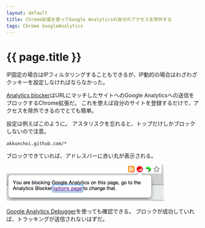 ```yaml
---
layout: default
title: Chrome拡張を使ってGoogle Analyticsの自分のアクセスを除外する
tags: Chrome GoogleAnalytics
---
```


{{ page.title }}
================


IP固定の場合はIPフィルタリングすることもできるが、IP動的の場合はわざわざクッキーを設定しなければならなかった。

[Analytics blocker](https://chrome.google.com/webstore/detail/jmcpbefnpobogldglnlikgojpaddibgb)はURLにマッチしたサイトへのGoogle Analyticsへの送信をブロックするChrome拡張だ。
これを使えば自分のサイトを登録するだけで、アクセスを除外できるのでとても簡単。

設定は例えばこのように。
アスタリスクを忘れると、トップだけしかブロックしないので注意。

    akkunchoi.github.com/*


ブロックできていれば、アドレスバーに赤い丸が表示される。

![](/images/posts/analytics-blocker.png)

[Google Analytics Debugger](https://chrome.google.com/webstore/detail/jnkmfdileelhofjcijamephohjechhna)を使っても確認できる。
ブロックが成功していれば、トラッキングが送信されないはずだ。
